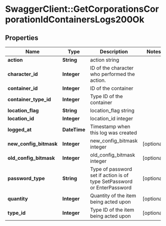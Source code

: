 # SwaggerClient::GetCorporationsCorporationIdContainersLogs200Ok

## Properties
Name | Type | Description | Notes
------------ | ------------- | ------------- | -------------
**action** | **String** | action string | 
**character_id** | **Integer** | ID of the character who performed the action. | 
**container_id** | **Integer** | ID of the container | 
**container_type_id** | **Integer** | Type ID of the container | 
**location_flag** | **String** | location_flag string | 
**location_id** | **Integer** | location_id integer | 
**logged_at** | **DateTime** | Timestamp when this log was created | 
**new_config_bitmask** | **Integer** | new_config_bitmask integer | [optional] 
**old_config_bitmask** | **Integer** | old_config_bitmask integer | [optional] 
**password_type** | **String** | Type of password set if action is of type SetPassword or EnterPassword | [optional] 
**quantity** | **Integer** | Quantity of the item being acted upon | [optional] 
**type_id** | **Integer** | Type ID of the item being acted upon | [optional] 


